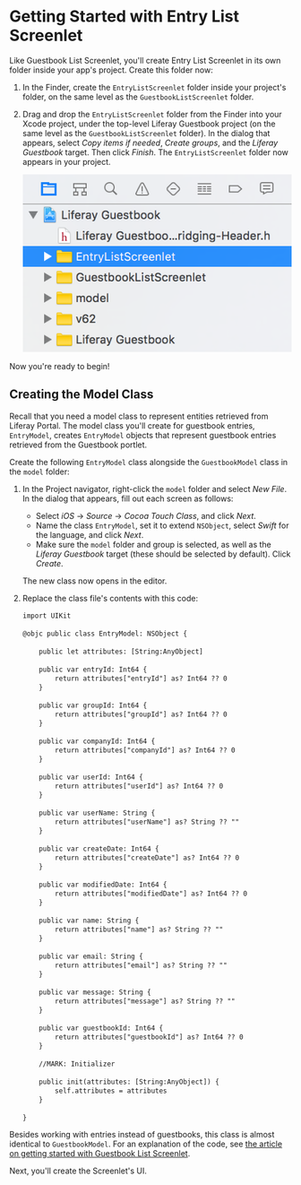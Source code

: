 # Getting Started with Entry List Screenlet [](id=getting-started-with-entry-list-screenlet-ios)

Like Guestbook List Screenlet, you'll create Entry List Screenlet in its own 
folder inside your app's project. Create this folder now: 

1.  In the Finder, create the `EntryListScreenlet` folder inside your project's 
    folder, on the same level as the `GuestbookListScreenlet` folder. 

2.  Drag and drop the `EntryListScreenlet` folder from the Finder into your 
    Xcode project, under the top-level Liferay Guestbook project (on the same 
    level as the `GuestbookListScreenlet` folder). In the dialog that appears, 
    select *Copy items if needed*, *Create groups*, and the *Liferay Guestbook* 
    target. Then click *Finish*. The `EntryListScreenlet` folder now appears in 
    your project. 

    ![Figure 1: After adding the `EntryListScreenlet` folder, your project should look something like this. Note that you can reorder items in the Project navigator via drag and drop.](../../../images/ios-lp-entry-proj-nav.png)

Now you're ready to begin! 

## Creating the Model Class [](id=creating-the-model-class)

Recall that you need a model class to represent entities retrieved from Liferay 
Portal. The model class you'll create for guestbook entries, `EntryModel`, 
creates `EntryModel` objects that represent guestbook entries retrieved from the 
Guestbook portlet. 

Create the following `EntryModel` class alongside the `GuestbookModel` class in 
the `model` folder: 

1.  In the Project navigator, right-click the `model` folder and select *New 
    File*. In the dialog that appears, fill out each screen as follows: 

    - Select *iOS* &rarr; *Source* &rarr; *Cocoa Touch Class*, and click *Next*. 
    - Name the class `EntryModel`, set it to extend `NSObject`, select *Swift* 
      for the language, and click *Next*. 
    - Make sure the `model` folder and group is selected, as well as the 
      *Liferay Guestbook* target (these should be selected by default). Click 
      *Create*. 

    The new class now opens in the editor. 

2.  Replace the class file's contents with this code: 

        import UIKit

        @objc public class EntryModel: NSObject {
    
            public let attributes: [String:AnyObject]
    
            public var entryId: Int64 {
                return attributes["entryId"] as? Int64 ?? 0
            }

            public var groupId: Int64 {
                return attributes["groupId"] as? Int64 ?? 0
            }

            public var companyId: Int64 {
                return attributes["companyId"] as? Int64 ?? 0
            }

            public var userId: Int64 {
                return attributes["userId"] as? Int64 ?? 0
            }

            public var userName: String {
                return attributes["userName"] as? String ?? ""
            }

            public var createDate: Int64 {
                return attributes["createDate"] as? Int64 ?? 0
            }

            public var modifiedDate: Int64 {
                return attributes["modifiedDate"] as? Int64 ?? 0
            }

            public var name: String {
                return attributes["name"] as? String ?? ""
            }

            public var email: String {
                return attributes["email"] as? String ?? ""
            }

            public var message: String {
                return attributes["message"] as? String ?? ""
            }

            public var guestbookId: Int64 {
                return attributes["guestbookId"] as? Int64 ?? 0
            }

            //MARK: Initializer

            public init(attributes: [String:AnyObject]) {
                self.attributes = attributes
            }

        }

Besides working with entries instead of guestbooks, this class is almost 
identical to `GuestbookModel`. For an explanation of the code, see 
[the article on getting started with Guestbook List Screenlet](/develop/tutorials/-/knowledge_base/6-2/getting-started-with-guestbook-list-screenlet-ios). 

Next, you'll create the Screenlet's UI. 
